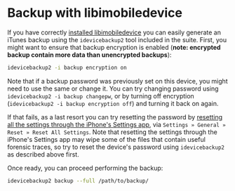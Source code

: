 # Backup with libimobiledevice

If you have correctly [installed libimobiledevice](../install.md) you can easily generate an iTunes backup using the `idevicebackup2` tool included in the suite. First, you might want to ensure that backup encryption is enabled (**note: encrypted backup contain more data than unencrypted backups**):

```bash
idevicebackup2 -i backup encryption on
```

Note that if a backup password was previously set on this device, you might need to use the same or change it. You can try changing password using `idevicebackup2 -i backup changepw`, or by turning off encryption (`idevicebackup2 -i backup encryption off`) and turning it back on again.

If that fails, as a last resort you can try resetting the password by [resetting all the settings through the iPhone's Settings app](https://support.apple.com/en-us/HT205220), via `Settings » General » Reset » Reset All Settings`.  Note that resetting the settings through the iPhone's Settings app may wipe some of the files that contain useful forensic traces, so try to reset the device's password using `idevicebackup2` as described above first.

Once ready, you can proceed performing the backup:

```bash
idevicebackup2 backup --full /path/to/backup/
```
